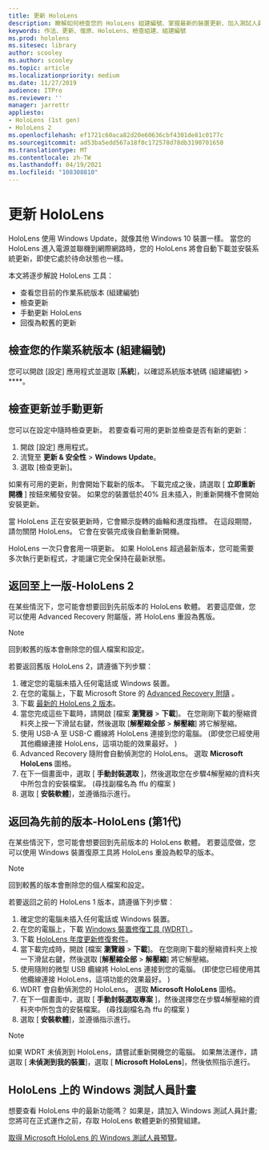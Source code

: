 ```yaml
---
title: 更新 HoloLens
description: 瞭解如何檢查您的 HoloLens 組建編號、掌握最新的裝置更新、加入測試人員計畫，以及回復更新。
keywords: 作法、更新、復原、HoloLens、檢查組建、組建編號
ms.prod: hololens
ms.sitesec: library
author: scooley
ms.author: scooley
ms.topic: article
ms.localizationpriority: medium
ms.date: 11/27/2019
audience: ITPro
ms.reviewer: ''
manager: jarrettr
appliesto:
- HoloLens (1st gen)
- HoloLens 2
ms.openlocfilehash: ef1721c60aca82d20e60636cbf4301de81c0177c
ms.sourcegitcommit: ad53ba5edd567a18f0c172578d78db3190701650
ms.translationtype: MT
ms.contentlocale: zh-TW
ms.lasthandoff: 04/19/2021
ms.locfileid: "108308810"
---
```

# <a name="update-hololens"></a>更新 HoloLens

HoloLens 使用 Windows Update，就像其他 Windows 10 裝置一樣。 當您的 HoloLens 進入電源並聯機到網際網路時，您的 HoloLens 將會自動下載並安裝系統更新，即使它處於待命狀態也一樣。

本文將逐步解說 HoloLens 工具：

- 查看您目前的作業系統版本 (組建編號) 
- 檢查更新
- 手動更新 HoloLens
- 回復為較舊的更新

## <a name="check-your-operating-system-version-build-number"></a>檢查您的作業系統版本 (組建編號) 

您可以開啟 [設定] 應用程式並選取 [**系統**]，以確認系統版本號碼 (組建編號)  >  ****。

## <a name="check-for-updates-and-manually-update"></a>檢查更新並手動更新

您可以在設定中隨時檢查更新。  若要查看可用的更新並檢查是否有新的更新：

1. 開啟 [設定]  應用程式。
1. 流覽至 **更新 & 安全性**  >  **Windows Update**。
1. 選取 [檢查更新]。

如果有可用的更新，則會開始下載新的版本。 下載完成之後，請選取 [ **立即重新開機** ] 按鈕來觸發安裝。 如果您的裝置低於40% 且未插入，則重新開機不會開始安裝更新。

當 HoloLens 正在安裝更新時，它會顯示旋轉的齒輪和進度指標。 在這段期間，請勿關閉 HoloLens。 它會在安裝完成後自動重新開機。

HoloLens 一次只會套用一項更新。  如果 HoloLens 超過最新版本，您可能需要多次執行更新程式，才能讓它完全保持在最新狀態。

## <a name="go-back-to-a-previous-version---hololens-2"></a>返回至上一版-HoloLens 2

在某些情況下，您可能會想要回到先前版本的 HoloLens 軟體。 若要這麼做，您可以使用 Advanced Recovery 附屬版，將 HoloLens 重設為舊版。

> [!NOTE]
> 回到較舊的版本會刪除您的個人檔案和設定。

若要返回舊版 HoloLens 2，請遵循下列步驟：

1. 確定您的電腦未插入任何電話或 Windows 裝置。
1. 在您的電腦上，下載 Microsoft Store 的 [Advanced Recovery 附隨](https://www.microsoft.com/p/advanced-recovery-companion/9p74z35sfrs8?activetab=pivot:overviewtab) 。
1. 下載 [最新的 HoloLens 2 版本](https://aka.ms/hololens2download)。
1. 當您完成這些下載時，請開啟 [檔案 **瀏覽器**  >  **下載**]。 在您剛剛下載的壓縮資料夾上按一下滑鼠右鍵，然後選取 [**解壓縮全部**  >  **解壓縮**] 將它解壓縮。
1. 使用 USB-A 至 USB-C 纜線將 HoloLens 連接到您的電腦。  (即使您已經使用其他纜線連接 HoloLens，這項功能的效果最好。 ) 
1. Advanced Recovery 隨附會自動偵測您的 HoloLens。 選取 **Microsoft HoloLens** 圖格。
1. 在下一個畫面中，選取 [ **手動封裝選取** ]，然後選取您在步驟4解壓縮的資料夾中所包含的安裝檔案。  (尋找副檔名為 ffu 的檔案 ) 
1. 選取 [ **安裝軟體**]，並遵循指示進行。

## <a name="go-back-to-a-previous-version---hololens-1st-gen"></a>返回為先前的版本-HoloLens (第1代) 

在某些情況下，您可能會想要回到先前版本的 HoloLens 軟體。 若要這麼做，您可以使用 Windows 裝置復原工具將 HoloLens 重設為較早的版本。

> [!NOTE]
> 回到較舊的版本會刪除您的個人檔案和設定。

若要返回之前的 HoloLens 1 版本，請遵循下列步驟：

1. 確定您的電腦未插入任何電話或 Windows 裝置。
1. 在您的電腦上，下載 [Windows 裝置修復工具 (WDRT) ](https://support.microsoft.com/help/12379)。
1. 下載 [HoloLens 年度更新修復套件](https://aka.ms/hololensrecovery)。
1. 當下載完成時，開啟 [檔案 **瀏覽器**  >  **下載**]。 在您剛剛下載的壓縮資料夾上按一下滑鼠右鍵，然後選取 [**解壓縮全部**  >  **解壓縮**] 將它解壓縮。
1. 使用隨附的微型 USB 纜線將 HoloLens 連接到您的電腦。  (即使您已經使用其他纜線連接 HoloLens，這項功能的效果最好。 ) 
1. WDRT 會自動偵測您的 HoloLens。 選取 **Microsoft HoloLens** 圖格。
1. 在下一個畫面中，選取 [ **手動封裝選取專案** ]，然後選擇您在步驟4解壓縮的資料夾中所包含的安裝檔案。  (尋找副檔名為 ffu 的檔案 ) 
1. 選取 [ **安裝軟體**]，並遵循指示進行。

> [!NOTE]
> 如果 WDRT 未偵測到 HoloLens，請嘗試重新開機您的電腦。 如果無法運作，請選取 [ **未偵測到我的裝置**]，選取 [ **Microsoft HoloLens**]，然後依照指示進行。

## <a name="windows-insider-program-on-hololens"></a>HoloLens 上的 Windows 測試人員計畫

想要查看 HoloLens 中的最新功能嗎？  如果是，請加入 Windows 測試人員計畫;您將可在正式運作之前，存取 HoloLens 軟體更新的預覽組建。

[取得 Microsoft HoloLens 的 Windows 測試人員預覽](hololens-insider.md)。
